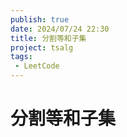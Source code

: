 ```yaml
---
publish: true
date: 2024/07/24 22:30
title: 分割等和子集
project: tsalg
tags:
 - LeetCode
---
```


# 分割等和子集
